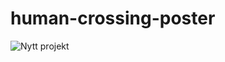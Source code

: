 # human-crossing-poster
![Nytt projekt](https://user-images.githubusercontent.com/113012104/197740326-5eff6963-17b9-4bd0-83cb-b29a4b84f539.png)
